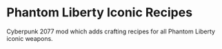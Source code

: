 # Phantom Liberty Iconic Recipes

Cyberpunk 2077 mod which adds crafting recipes for all Phantom Liberty iconic weapons.